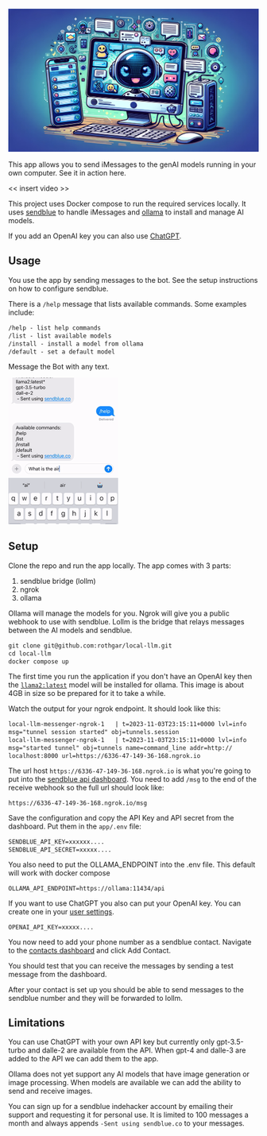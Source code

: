 ![](/img/banner.png)

This app allows you to send iMessages to the genAI models running in your own computer.
See it in action here.

<< insert video >>

This project uses Docker compose to run the required services locally.
It uses [sendblue](https://sendblue.co/) to handle iMessages and [ollama](https://ollama.ai/) to install and manage AI models.

If you add an OpenAI key you can also use [ChatGPT](https://openai.com/).

## Usage

You use the app by sending messages to the bot.
See the setup instructions on how to configure sendblue.

There is a `/help` message that lists available commands.
Some examples include:
```
/help - list help commands
/list - list available models
/install - install a model from ollama
/default - set a default model
```
Message the Bot with any text.

![messaging the bot with the question "what is the air speed velocity of a swallow"](/img/lollm-demo-1.gif)

## Setup

Clone the repo and run the app locally.
The app comes with 3 parts:
1. sendblue bridge (lollm)
1. ngrok
1. ollama

Ollama will manage the models for you.
Ngrok will give you a public webhook to use with sendblue.
Lollm is the bridge that relays messages between the AI models and sendblue.

```
git clone git@github.com:rothgar/local-llm.git
cd local-llm
docker compose up
```
The first time you run the application if you don't have an OpenAI key then the [`llama2:latest`](https://ollama.ai/library/llama2) model will be installed for ollama.
This image is about 4GB in size so be prepared for it to take a while.

Watch the output for your ngrok endpoint.
It should look like this:
```
local-llm-messenger-ngrok-1   | t=2023-11-03T23:15:11+0000 lvl=info msg="tunnel session started" obj=tunnels.session               
local-llm-messenger-ngrok-1   | t=2023-11-03T23:15:11+0000 lvl=info msg="started tunnel" obj=tunnels name=command_line addr=http://
localhost:8000 url=https://6336-47-149-36-168.ngrok.io
```
The url host `https://6336-47-149-36-168.ngrok.io` is what you're going to put into the [sendblue api dashboard](https://app.sendblue.co/api-dashboard).
You need to add `/msg` to the end of the receive webhook so the full url should look like:
```
https://6336-47-149-36-168.ngrok.io/msg
```

Save the configuration and copy the API Key and API secret from the dashboard.
Put them in the `app/.env` file:
```
SENDBLUE_API_KEY=xxxxxx....
SENDBLUE_API_SECRET=xxxxx....
```
You also need to put the OLLAMA_ENDPOINT into the .env file.
This default will work with docker compose
```
OLLAMA_API_ENDPOINT=https://ollama:11434/api
```
If you want to use ChatGPT you also can put your OpenAI key.
You can create one in your [user settings](https://platform.openai.com/account/api-keys).
```
OPENAI_API_KEY=xxxxx....
```
You now need to add your phone number as a sendblue contact.
Navigate to the [contacts dashboard](https://app.sendblue.co/message-dashboard) and click Add Contact.

You should test that you can receive the messages by sending a test message from the dashboard.

After your contact is set up you should be able to send messages to the sendblue number and they will be forwarded to lollm.

## Limitations
You can use ChatGPT with your own API key but currently only gpt-3.5-turbo and dalle-2 are available from the API.
When gpt-4 and dalle-3 are added to the API we can add them to the app.

Ollama does not yet support any AI models that have image generation or image processing.
When models are available we can add the ability to send and receive images.

You can sign up for a sendblue indehacker account by emailing their support and requesting it for personal use.
It is limited to 100 messages a month and always appends `-Sent using sendblue.co` to your messages.
